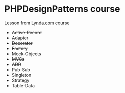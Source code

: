 # PHPDesignPatterns course
Lesson from [Lynda.com](http://www.lynda.com/PHP-tutorials/Design-Patterns-PHP/186870-2.html) course
- ~~Active-Record~~
- ~~Adapter~~
- ~~Decorator~~
- ~~Factory~~
- ~~Mock-Objects~~
- ~~MVCs~~
- ~~ADR~~
- Pub-Sub
- Singleton
- Strategy
- Table-Data
